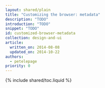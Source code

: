 ```yaml
---
layout: shared/plain
title: "Customizing the browser: metadata"
description: "TODO"
introduction: "TODO"
snippet: "TODO"
id: customized-browser-metadata
collection: design-and-ui
article:
  written_on: 2014-08-08
  updated_on: 2014-10-22
authors:
  - petelepage
priority: 0
---
```



{% include shared/toc.liquid %}

